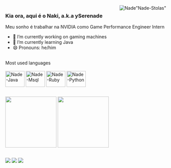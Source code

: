 <div>
  <img align="right" alt=Nade"Nade-Stolas" src="https://user-images.githubusercontent.com/127797136/227681547-8bfd8413-324e-4fb4-bfe0-695cdc12334c.gif">
</div>

### Kia ora, aqui é o Naki, a.k.a ySerenade
Meu sonho é trabalhar na NVIDIA como Game Performance Engineer Intern

- 🔭 I’m currently working on gaming machines
- 🌱 I’m currently learning Java
- 😄 Pronouns: he/him



<div style="display: inline_block"><br>
 Most used languages 
</div>
  
<div style="display: inline_block"><br>
  <img align="center" alt="Nade-Java" height="50" width="60" src="https://cdn.jsdelivr.net/gh/devicons/devicon/icons/java/java-original.svg">
  <img align="center" alt="Nade-Msql" height="50" width="60" src="https://cdn.jsdelivr.net/gh/devicons/devicon/icons/mysql/mysql-original.svg">
  <img align="center" alt="Nade-Ruby" height="50" width="60" src="https://cdn.jsdelivr.net/gh/devicons/devicon/icons/ruby/ruby-plain.svg">
  <img align="center" alt="Nade-Python" height="50" width="60" src="https://cdn.jsdelivr.net/gh/devicons/devicon/icons/python/python-plain.svg">
</div>

##
<div>
  <img height="160em" src="https://github-readme-stats.vercel.app/api?username=ySerenade&show_icons=true&theme=tokyonight"/> 
  <img height="160em" src="https://github-readme-stats.vercel.app/api/top-langs/?username=ySerenade&layout=compact&theme=tokyonight&hide_progress=false"/> 
</div>

##

<div> 
  <a href="https://www.youtube.com/@Naki.Official" target="_blank"><img src="https://img.shields.io/badge/YouTube-FF0000?style=for-the-badge&logo=youtube&logoColor=white" target="_blank"></a>
  <a href="https://www.instagram.com/iam.nakidori/" target="_blank"><img src="https://img.shields.io/badge/-Instagram-%23E4405F?style=for-the-badge&logo=instagram&logoColor=white" target="_blank"></a>
 	<a href="https://www.twitch.tv/ynakidori" target="_blank"><img src="https://img.shields.io/badge/Twitch-9146FF?style=for-the-badge&logo=twitch&logoColor=white" target="_blank"></a>  
 
</div>


